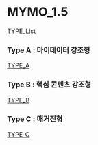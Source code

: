# MYMO_1.5


[TYPE_List](https://the51uid.github.io/mymo_1.5/index.html, "Type list link")

### Type A : 마이데이터 강조형
[TYPE_A](https://the51uid.github.io/mymo_1.5/type_a/index.html, "Type a link")

### Type B : 핵심 콘텐츠 강조형
[TYPE_B](https://the51uid.github.io/mymo_1.5/type_b/index.html, "Type b link")

### Type C : 매거진형
[TYPE_C](https://the51uid.github.io/mymo_1.5/type_c/index.html, "Type b link")
